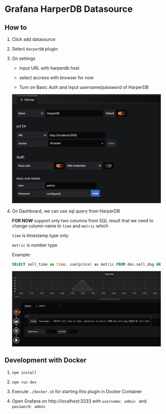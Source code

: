 # Grafana HarperDB Datasource

## How to
1. Click add datasource
2. Select `HarperDB` plugin 
3. On settings 
   - Input URL with harperdb host

   - select accress with browser for now

   - Turn on Basic Auth and input username/password of HarperDB

    ![image](./setting-example.png)
4. On Dashboard, we can use sql query from HarperDB
 
    **FOR NOW** support only two columns from SQL result that we need to change column name to
    `time` and `metric`
    which
        
    `time` is timestamp type only

    `metric` is number type

    Example: 
    ```sql
    SELECT sell_time as time, sum(price) as metric FROM dev.sell_dog GROUP BY sell_time
    ```
    ![image](./dashboard-example.png)

## Development with Docker
1. `npm install`

2. `npm run dev`

3. Execute 
`./docker.sh` for starting this plugin in Docker Container

4. Open Grafana on http://localhost:3333 
 with `username: admin
 ` and 
 `password: admin`